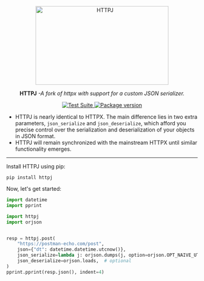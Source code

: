 <p align="center">
  <a href="https://www.python-httpx.org/"><img width="350" height="208" src="https://raw.githubusercontent.com/gtors/httpj/master/docs/img/butterfly.png" alt='HTTPJ'></a>
</p>

<p align="center"><strong>HTTPJ</strong> <em>-A fork of httpx with support for a custom JSON serializer.</em></p>

<p align="center">
<a href="https://github.com/gtors/httpj/actions">
    <img src="https://github.com/gtors/httpj/workflows/Test%20Suite/badge.svg" alt="Test Suite">
</a>
<a href="https://pypi.org/project/httpj/">
    <img src="https://badge.fury.io/py/httpj.svg" alt="Package version">
</a>
</p>

- HTTPJ is nearly identical to HTTPX. The main difference lies in two extra parameters, `json_serialize` and `json_deserialize`, which afford you precise control over the serialization and deserialization of your objects in JSON format.
- HTTPJ will remain synchronized with the mainstream HTTPX until similar functionality emerges.

---

Install HTTPJ using pip:

```shell
pip install httpj
```

Now, let's get started:

```python
import datetime
import pprint

import httpj
import orjson


resp = httpj.post(
    "https://postman-echo.com/post",
    json={"dt": datetime.datetime.utcnow()},
    json_serialize=lambda j: orjson.dumps(j, option=orjson.OPT_NAIVE_UTC),  # optional
    json_deserialize=orjson.loads,  # optional
)
pprint.pprint(resp.json(), indent=4)
```
